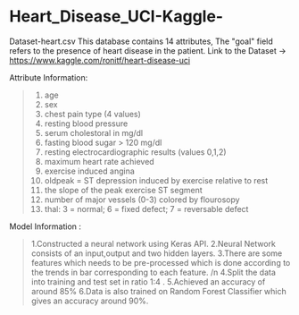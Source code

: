 # Heart_Disease_UCI-Kaggle-
Dataset-heart.csv
This database contains 14 attributes, The "goal" field refers to the presence of heart disease in the patient.
Link to the Dataset -> https://www.kaggle.com/ronitf/heart-disease-uci

Attribute Information: 
> 1. age 
> 2. sex 
> 3. chest pain type (4 values) 
> 4. resting blood pressure 
> 5. serum cholestoral in mg/dl 
> 6. fasting blood sugar > 120 mg/dl
> 7. resting electrocardiographic results (values 0,1,2)
> 8. maximum heart rate achieved 
> 9. exercise induced angina 
> 10. oldpeak = ST depression induced by exercise relative to rest 
> 11. the slope of the peak exercise ST segment 
> 12. number of major vessels (0-3) colored by flourosopy 
> 13. thal: 3 = normal; 6 = fixed defect; 7 = reversable defect

Model Information :
> 1.Constructed a neural network using Keras API.
> 2.Neural Network consists of an input,output and two hidden layers.
> 3.There are some features which needs to be pre-processed which is done according to the trends in bar corresponding to each     feature. /n
> 4.Split the data into training and test set in ratio 1:4 .
> 5.Achieved an accuracy of around 85% 
> 6.Data is also trained on Random Forest Classifier which gives an accuracy around 90%.


